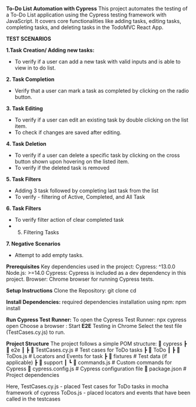 **To-Do List Automation with Cypress**
This project automates the testing of a To-Do List application using the Cypress testing framework with JavaScript. 
It covers core functionalities like adding tasks, editing tasks, completing tasks, and deleting tasks in the TodoMVC React App.

**TEST SCENARIOS**

**1.Task Creation/ Adding new tasks:**
- To verify if a user can add a new task with valid inputs and is able to view in to do list.

**2. Task Completion**
- Verify that a user can mark a task as completed by clicking on the radio button.

**3. Task Editing**
- To verify if a user can edit an existing task by double clicking on the list item.
- To check if changes are saved after editing.

**4. Task Deletion**
- To verify if a user can delete a specific task by clicking on the cross button shown upon hovering on the listed item.
- To verify if the deleted task is removed

**5. Task Filters**
- Adding 3 task followed by completing last task from the list
- To verify - filtering of Active, Completed, and All Task
  
**6. Task Filters**
- To verify filter action of clear completed task
- 5. Filtering Tasks

**7. Negative Scenarios**
- Attempt to add empty tasks.

**Prerequisites**
Key dependencies used in the project:
Cypress: ^13.0.0
Node.js: >=14.0
Cypress: Cypress is included as a dev dependency in this project.
Browser: Chrome browser for running Cypress tests.

**Setup Instructions**
Clone the Repository:
git clone <repository-url>
cd <repository-directory>

**Install Dependencies:** 
required dependencies installation using npm:
npm install

**Run Cypress Test Runner:** 
To open the Cypress Test Runner: npx cypress open
Choose a browser : Start **E2E** Testing in Chrome
Select the test file (TestCases.cy.js) to run.

**Project Structure**
The project follows a simple POM structure:
📂 cypress
 ┣ 📂 e2e
 ┃ ┣ 📜 TestCases.cy.js       # Test cases for ToDo tasks
 ┣ 📂 ToDo
 ┃ ┣ 📜 ToDos.js              # Locators and Events for task
 ┣ 📂 fixtures                # Test data (if applicable)
 ┣ 📂 support
 ┃ ┗ 📜 commands.js           # Custom commands for Cypress
 📜 cypress.config.js         # Cypress configuration file
 📜 package.json              # Project dependencies
 
Here,
TestCases.cy.js - placed Test cases for ToDo tasks in mocha framework of cypress
ToDos.js - placed locators and events that have been called in the testcases 



